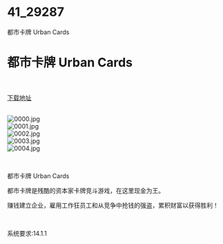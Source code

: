 # 41_29287
都市卡牌 Urban Cards
# 都市卡牌 Urban Cards
 <br/></br>
[下载地址](https://www.switch520.cc/article/29287 "下载地址")
<br/></br>

<p><img title="0000.jpg" src="https://www.switch520.cc/muke_img/2022_04_07_ffd87aad15276.jpg" alt="0000.jpg"><br>
<img title="0001.jpg" src="https://www.switch520.cc/muke_img/2022_04_07_81b0493c302f8.jpg" alt="0001.jpg"><br>
<img title="0002.jpg" src="https://www.switch520.cc/muke_img/2022_04_07_fdb19c9b467c9.jpg" alt="0002.jpg"><br>
<img title="0003.jpg" src="https://www.switch520.cc/muke_img/2022_04_07_3d54b265b6cfb.jpg" alt="0003.jpg"><br>
<img title="0004.jpg" src="https://www.switch520.cc/muke_img/2022_04_07_8d335b35b4134.jpg" alt="0004.jpg"></p>
<p>&nbsp;</p>
<p>都市卡牌 Urban Cards</p>
<p>都市卡牌是残酷的资本家卡牌竞斗游戏，在这里现金为王。</p>
<p>赚钱建立企业，雇用工作狂员工和从竞争中抢钱的强盗，累积财富以获得胜利！</p>
<p>&nbsp;</p>
<p>系统要求:14.1.1</p>



